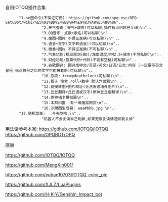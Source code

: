 自用IOTQQ插件合集


          "1.se图命令(不保证可用)：https://github.com/opq-osc/OPQ-SetuBot/wiki/%E5%91%BD%E4%BB%A4%E9%83%A8%E5%88%86"..
					"2.天气查询：天气+城市(可以私聊,插件有点问题已关闭)\n"..
					"3.QQ音乐：点歌+歌名(可以私聊)\n"..
					"4.搜图+图片 不保证准确(可以私聊)\n"	..
					"5.语音+文字(文字转语音)(可以私聊)\n"..
					"6.搜番+图片 不保证准确(不可私聊)\n"..
					"7.气象功能:机动观测(BD)/海面温度/PM2.5+城市(不可私聊)\n"..
					"8.财经功能:股票代码+代码(不能有空格)可私聊\n"..
					"9.谷歌翻译: 翻译成中文/英语/英文/日语/日文:内容 (一定要带英文冒号,标点符号之后的文字可能被截断)可私聊\n"..
					"10.杂项: trumpdeathclock(可私聊)\n"..
					"11.骰子 命令.roll+数字 默认六面骰\n"..
					"12.链接转图+图片网址(无法发送墙外图片)\n"..
					"13.丘丘翻译+丘丘语或汉字(原神丘丘语翻译)\n"..
					"14.原神抽卡模拟器\n"..
					"15.本群内置 :有一堆傻屌网页\n"..
					"16.沙雕图生成器: aaa#bbb.jpg \n"..
          "17.随机菜单:  .今天吃啥.\n"..
					"机器人不会复读自己刷屏,如果无限复读请通知我关掉"

用法请参考本家:
https://github.com/IOTQQ/IOTQQ
https://github.com/OPQBOT/OPQ


感谢

https://github.com/IOTQQ/IOTQQ

https://github.com/MengXin001/

https://github.com/yuban10703/IOTQQ-color_pic

https://github.com/XJLZ/LuaPlugins

https://github.com/H-K-Y/Genshin_Impact_bot
